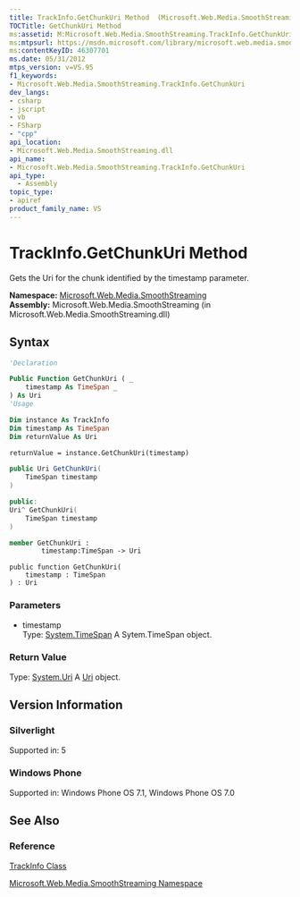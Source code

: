 ```yaml
---
title: TrackInfo.GetChunkUri Method  (Microsoft.Web.Media.SmoothStreaming)
TOCTitle: GetChunkUri Method
ms:assetid: M:Microsoft.Web.Media.SmoothStreaming.TrackInfo.GetChunkUri(System.TimeSpan)
ms:mtpsurl: https://msdn.microsoft.com/library/microsoft.web.media.smoothstreaming.trackinfo.getchunkuri(v=VS.95)
ms:contentKeyID: 46307701
ms.date: 05/31/2012
mtps_version: v=VS.95
f1_keywords:
- Microsoft.Web.Media.SmoothStreaming.TrackInfo.GetChunkUri
dev_langs:
- csharp
- jscript
- vb
- FSharp
- "cpp"
api_location:
- Microsoft.Web.Media.SmoothStreaming.dll
api_name:
- Microsoft.Web.Media.SmoothStreaming.TrackInfo.GetChunkUri
api_type:
  - Assembly
topic_type:
- apiref
product_family_name: VS
---
```


# TrackInfo.GetChunkUri Method

Gets the Uri for the chunk identified by the timestamp parameter.

**Namespace:**  [Microsoft.Web.Media.SmoothStreaming](microsoft-web-media-smoothstreaming-namespace_1.md)  
**Assembly:**  Microsoft.Web.Media.SmoothStreaming (in Microsoft.Web.Media.SmoothStreaming.dll)

## Syntax

```vb
'Declaration

Public Function GetChunkUri ( _
    timestamp As TimeSpan _
) As Uri
'Usage

Dim instance As TrackInfo
Dim timestamp As TimeSpan
Dim returnValue As Uri

returnValue = instance.GetChunkUri(timestamp)
```

```csharp
public Uri GetChunkUri(
    TimeSpan timestamp
)
```

```cpp
public:
Uri^ GetChunkUri(
    TimeSpan timestamp
)
```

``` fsharp
member GetChunkUri : 
        timestamp:TimeSpan -> Uri 
```

```jscript
public function GetChunkUri(
    timestamp : TimeSpan
) : Uri
```

### Parameters

  - timestamp  
    Type: [System.TimeSpan](https://msdn.microsoft.com/library/269ew577\(v=vs.95\))  
    A Sytem.TimeSpan object.

### Return Value

Type: [System.Uri](https://msdn.microsoft.com/library/txt7706a\(v=vs.95\))  
A [Uri](https://msdn.microsoft.com/library/txt7706a\(v=vs.95\)) object.

## Version Information

### Silverlight

Supported in: 5  

### Windows Phone

Supported in: Windows Phone OS 7.1, Windows Phone OS 7.0  

## See Also

### Reference

[TrackInfo Class](trackinfo-class-microsoft-web-media-smoothstreaming_1.md)

[Microsoft.Web.Media.SmoothStreaming Namespace](microsoft-web-media-smoothstreaming-namespace_1.md)
